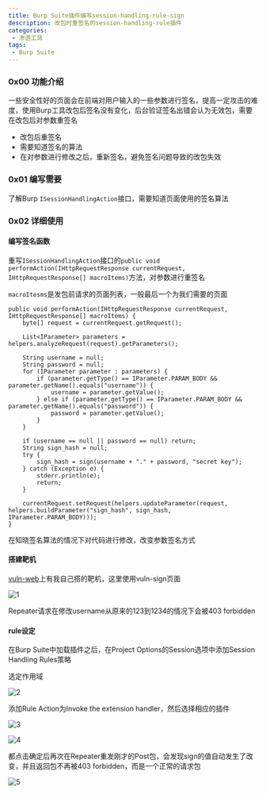 ```yaml
---
title: Burp Suite插件编写session-handling-rule-sign
description: 改包时重签名的session-handling-rule插件
categories:
 - 渗透工具
tags:
 - Burp Suite
---
```


### 0x00 功能介绍
一些安全性好的页面会在前端对用户输入的一些参数进行签名，提高一定攻击的难度，使用Burp工具改包后签名没有变化，后台验证签名出错会认为无效包，需要在改包后对参数重签名

* 改包后重签名
* 需要知道签名的算法
* 在对参数进行修改之后，重新签名，避免签名问题导致的改包失效

### 0x01 编写需要
了解Burp `ISessionHandlingAction`接口，需要知道页面使用的签名算法

### 0x02 详细使用
#### 编写签名函数
重写`ISessionHandlingAction`接口的`public void performAction(IHttpRequestResponse currentRequest, IHttpRequestResponse[] macroItems)`方法，对参数进行重签名

`macroItesms`是发包前请求的页面列表，一般最后一个为我们需要的页面

```
public void performAction(IHttpRequestResponse currentRequest, IHttpRequestResponse[] macroItems) {
    byte[] request = currentRequest.getRequest();

    List<IParameter> parameters = helpers.analyzeRequest(request).getParameters();

    String username = null;
    String password = null;
    for (IParameter parameter : parameters) {
        if (parameter.getType() == IParameter.PARAM_BODY && parameter.getName().equals("username")) {
            username = parameter.getValue();
        } else if (parameter.getType() == IParameter.PARAM_BODY && parameter.getName().equals("password")) {
            password = parameter.getValue();
        }
    }

    if (username == null || password == null) return;
    String sign_hash = null;
    try {
        sign_hash = sign(username + "." + password, "secret key");
    } catch (Exception e) {
        stderr.println(e);
        return;
    }

    currentRequest.setRequest(helpers.updateParameter(request, helpers.buildParameter("sign_hash", sign_hash, IParameter.PARAM_BODY)));
}
```

在知晓签名算法的情况下对代码进行修改，改变参数签名方式

#### 搭建靶机
[vuln-web](https://github.com/milkfr/burp-extenders/tree/master/vuln-web)上有我自己搭的靶机，这里使用vuln-sign页面

![1](https://milkfr.github.io/assets/images/posts/2018-05-21-burp-extender-session-handling-rule-sign/1.png)

Repeater请求在修改username从原来的123到1234的情况下会被403 forbidden

#### rule设定
在Burp Suite中加载插件之后，在Project Options的Session选项中添加Session Handling Rules策略

选定作用域

![2](https://milkfr.github.io/assets/images/posts/2018-05-21-burp-extender-session-handling-rule-sign/2.png)

添加Rule Action为Invoke the extension handler，然后选择相应的插件

![3](https://milkfr.github.io/assets/images/posts/2018-05-21-burp-extender-session-handling-rule-sign/2.png)

![4](https://milkfr.github.io/assets/images/posts/2018-05-21-burp-extender-session-handling-rule-sign/2.png)

都点击确定后再次在Repeater重发刚才的Post包，会发现sign的值自动发生了改变，并且返回包不再被403 forbidden，而是一个正常的请求包

![5](https://milkfr.github.io/assets/images/posts/2018-05-21-burp-extender-session-handling-rule-sign/5.png)
